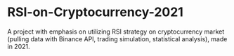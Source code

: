 # RSI-on-Cryptocurrency-2021
A project with emphasis on utilizing RSI strategy on cryptocurrency market (pulling data with Binance API, trading simulation, statistical analysis), made in 2021.

